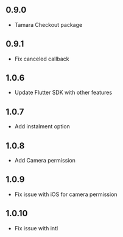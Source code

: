 ## 0.9.0

* Tamara Checkout package 

## 0.9.1

* Fix canceled callback

## 1.0.6

* Update Flutter SDK with other features

## 1.0.7 

* Add instalment option

## 1.0.8

* Add Camera permission

## 1.0.9

* Fix issue with iOS for camera permission

## 1.0.10

* Fix issue with intl
